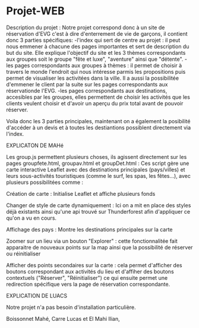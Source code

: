 # Projet-WEB

Description du projet : Notre projet correspond donc à un site de réservation d'EVG c'est à dire d'enterrement de vie de garçons, il contient donc 3 parties spécifiques:
-l'index qui sert de centre au projet : il peut nous emmener à chacune des pages importantes et sert de description du but du site. Elle explique l'objectif du site et les 3 thèmes correspondants aux groupes soit le groupe "fête et luxe", "aventure" ainsi que "détente".
-les pages correspondants aux groupes à thèmes : il permet de choisir à travers le monde l'endroit qui nous intéresse parmis les propositions puis permet de visualiser les activitées dans la ville. Il a aussi la possibilitée d'emmener le client par la suite sur les pages correspondants aux réservationde l'EVG.
-les pages correspondants aux destinations, accesibles par les groupes, elles permettent de choisir les activités que les clients veulent choisir et d'avoir un aperçu du prix total avant de pouvoir réserver.

Voila donc les 3 parties principales, maintenant on a également la posibilité d'accéder à un devis et à toutes les destiantions possiblent directement via l'index.


EXPLICATON DE MAHé


Les group.js permettent plusieurs choses, ils agissent directement sur les pages groupfete.html, groupav.html et groupDet.html :
Ces script gère une carte interactive Leaflet avec des destinations principales (pays/villes) et leurs sous-activités touristiques (comme le surf, les spas, les fêtes…), avec plusieurs possibilitées comme :

  Création de carte : Initialise Leaflet et affiche plusieurs fonds

  Changer de style de carte dynamiquement : Ici on a mit en place des styles déjà existants ainsi qu'une api trouvé sur Thunderforest afin d'appliquer ce qu'on a vu en cours.
  
  Affichage des pays : Montre les destinations principales sur la carte

  Zoomer sur un lieu via un bouton "Explorer" : cette fonctionnalitée fait apparaitre de nouveaux points sur la map ainsi que la possibilité de réserver ou réinitialiser

  Afficher des points secondaires sur la carte : cela permet d'afficher des boutons correspondant aux activités du lieu et d'affiher des boutons contextuels ("Réserver", "Réinitialiser") ce qui ensuite permet une redirection spécifique vers la page de réservation correspondante.


EXPLICATION DE LUACS 


Notre projet n'a pas besoin d'installation particulière.

Boissonnet Mahé, Carre Lucas et El Mahi Ilian,


